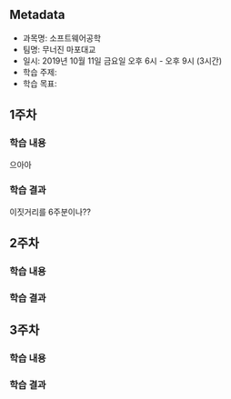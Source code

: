 ## Metadata

- 과목명: 소프트웨어공학
- 팀명: 무너진 마포대교
- 일시: 2019년 10월 11일 금요일 오후 6시 - 오후 9시 (3시간)
- 학습 주제:
- 학습 목표: 

## 1주차

### 학습 내용

으아아

### 학습 결과

이짓거리를 6주분이나??

## 2주차

### 학습 내용

### 학습 결과

## 3주차

### 학습 내용

### 학습 결과
